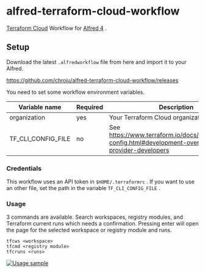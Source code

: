 alfred-terraform-cloud-workflow
===============================

[Terraform Cloud](https://www.terraform.io/docs/cloud/index.html) Workflow for [Alfred 4](https://www.alfredapp.com/) .

Setup
--------

Download the latest `.alfredworkflow` file from here and import it to your Alfred.

https://github.com/chroju/alfred-terraform-cloud-workflow/releases

You need to set some workflow environment variables.

| Variable name | Required | Description | Default |
|---|---|---|---|
| organization | yes | Your Terraform Cloud organization name | N/A |
| TF_CLI_CONFIG_FILE | no | See https://www.terraform.io/docs/commands/cli-config.html#development-overrides-for-provider-developers | N/A |

### Credentials

This workflow uses an API token in `$HOME/.terraformrc` . If you want to use an other file, set the path in the variable `TF_CLI_CONFIG_FILE` .

### Usage

3 commands are available. Search workspaces, registry modules, and Terraform current runs which needs a confirmation. Pressing enter will open the page for the selected workspace or registry module and runs.

```
tfcws <workspace>
tfcmd <registry module>
tfcruns <runs>
```

[![Usage sample](https://i.gyazo.com/a6ddc5a3f1aee2d8a41f5fc43639138e.gif)](https://gyazo.com/a6ddc5a3f1aee2d8a41f5fc43639138e)

